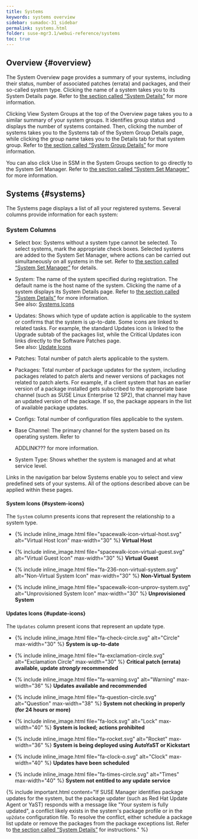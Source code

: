 ```yaml
---
title: Systems
keywords: systems overview
sidebar: sumadoc-31_sidebar
permalink: systems.html
folder: suse-mgr3.1/webui-reference/systems
toc: true
---
```


## Overview {#overview}

The System Overview page provides a summary of your systems, including their status, number of associated patches (errata) and packages, and their so-called system type. Clicking the name of a system takes you to its System Details page. Refer to [the section called “System Details”](system_details/README.md) for more information.

Clicking View System Groups at the top of the Overview page takes you to a similar summary of your system groups. It identifies group status and displays the number of systems contained. Then, clicking the number of systems takes you to the Systems tab of the System Group Details page, while clicking the group name takes you to the Details tab for that system group. Refer to [the section called “System Group Details”](system_groups/system_group_details.md) for more information.

You can also click Use in SSM in the System Groups section to go directly to the System Set Manager. Refer to [the section called “System Set Manager”](system_set_manager/README.md) for more information.

## Systems {#systems}

The Systems page displays a list of all your registered systems. Several columns provide information for each system:

### System Columns

- Select box: Systems without a system type cannot be selected. To select systems, mark the appropriate check boxes. Selected systems are added to the System Set Manager, where actions can be carried out simultaneously on all systems in the set. Refer to [the section called “System Set Manager”](../system_set_manager/README.md) for details.

- System: The name of the system specified during registration. The default name is the host name of the system. Clicking the name of a system displays its System Details page. Refer to [the section called “System Details”](../system_details/README.md) for more information.
<br/>See also: [Systems Icons](#system-icons)

- Updates: Shows which type of update action is applicable to the system or confirms that the system is up-to-date. Some icons are linked to related tasks. For example, the standard Updates icon is linked to the Upgrade subtab of the packages list, while the Critical Updates icon links directly to the Software Patches page.<br/> See also: [Update Icons](#update-icons)

- Patches: Total number of patch alerts applicable to the system.

- Packages: Total number of package updates for the system, including packages related to patch alerts and newer versions of packages not related to patch alerts. For example, if a client system that has an earlier version of a package installed gets subscribed to the appropriate base channel (such as SUSE Linux Enterprise 12 SP2), that channel may have an updated version of the package. If so, the package appears in the list of available package updates.

- Configs: Total number of configuration files applicable to the system.

- Base Channel: The primary channel for the system based on its operating system. Refer to

    ADDLINK??? for more information.

- System Type: Shows whether the system is managed and at what service level.

Links in the navigation bar below Systems enable you to select and view predefined sets of your systems. All of the options described above can be applied within these pages.

#### System Icons {#system-icons}

The `System` column presents icons that represent the relationship to a system type.

- {% include inline_image.html file="spacewalk-icon-virtual-host.svg" alt="Virtual Host Icon" max-width="30" %} **Virtual Host**

- {% include inline_image.html file="spacewalk-icon-virtual-guest.svg" alt="Virtual Guest Icon" max-width="30" %} **Virtual Guest**

- {% include inline_image.html file="fa-236-non-virtual-system.svg" alt="Non-Virtual System Icon" max-width="30" %} **Non-Virtual System**

- {% include inline_image.html file="spacewalk-icon-unprov-system.svg" alt="Unprovisioned System Icon" max-width="30" %} **Unprovisioned System**

#### Updates Icons {#update-icons}

The `Updates` column present icons that represent an update type.

- {% include inline_image.html file="fa-check-circle.svg" alt="Circle" max-width="30" %} **System is up-to-date**

- {% include inline_image.html file="fa-exclamation-circle.svg" alt="Exclamation Circle" max-width="30" %} **Critical patch (errata) available, update _strongly_ recommended**

- {% include inline_image.html file="fa-warning.svg" alt="Warning" max-width="36" %} **Updates available and recommended**

- {% include inline_image.html file="fa-question-circle.svg" alt="Question" max-width="38" %} **System not checking in properly (for 24 hours or more)**

- {% include inline_image.html file="fa-lock.svg" alt="Lock" max-width="40" %} **System is locked; actions prohibited**

- {% include inline_image.html file="fa-rocket.svg" alt="Rocket" max-width="36" %} **System is being deployed using AutoYaST or Kickstart**

- {% include inline_image.html file="fa-clock-o.svg" alt="Clock" max-width="40" %} **Updates have been scheduled**

- {% include inline_image.html file="fa-times-circle.svg" alt="Times" max-width="40" %} **System not entitled to any update service**


{% include important.html content="If SUSE Manager identifies package updates for the system, but the package updater (such as Red Hat Update Agent or YaST) responds with a message like &quot;Your system is fully updated&quot;, a conflict likely exists in the system&#039;s package profile or in the `up2date` configuration file. To resolve the conflict, either schedule a package list update or remove the packages from the package exceptions list. Refer to [the section called “System Details”](../system_details/README.md) for instructions." %}




